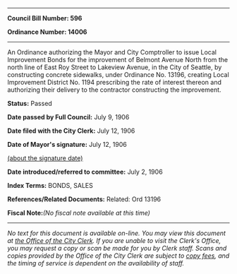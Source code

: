 

********

**Council Bill Number: 596**
   
**Ordinance Number: 14006**
********

 An Ordinance authorizing the Mayor and City Comptroller to issue Local Improvement Bonds for the improvement of Belmont Avenue North from the north line of East Roy Street to Lakeview Avenue, in the City of Seattle, by constructing concrete sidewalks, under Ordinance No. 13196, creating Local Improvement District No. 1194 prescribing the rate of interest thereon and authorizing their delivery to the contractor constructing the improvement.

**Status:** Passed
   
**Date passed by Full Council:** July 9, 1906
   
**Date filed with the City Clerk:** July 12, 1906
   
**Date of Mayor's signature:** July 12, 1906
   
[(about the signature date)](/~public/approvaldate.htm)
   
   
   
**Date introduced/referred to committee:** July 2, 1906
   
   
**Index Terms:** BONDS, SALES

**References/Related Documents:** Related: Ord 13196

**Fiscal Note:**_(No fiscal note available at this time)_
********

_No text for this document is available on-line. You may view this document at [the Office of the City Clerk](http://www.seattle.gov/leg/clerk/contactUs.htm). If you are unable to visit the Clerk's Office, you may request a copy or scan be made for you by Clerk staff. Scans and copies provided by the Office of the City Clerk are subject to [copy fees](http://clerk.seattle.gov/~public/clerkfees.htm), and the timing of service is dependent on the availability of staff._

